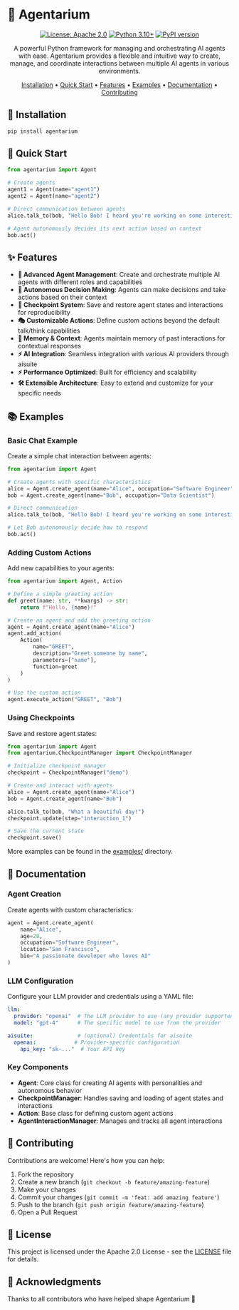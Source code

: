 # 🌿 Agentarium

<div align="center">

[![License: Apache 2.0](https://img.shields.io/badge/license-Apache%202.0-yellow.svg)](https://opensource.org/licenses/Apache-2.0)
[![Python 3.10+](https://img.shields.io/badge/python-3.10+-blue.svg)](https://www.python.org/downloads/)
[![PyPI version](https://badge.fury.io/py/agentarium.svg)](https://badge.fury.io/py/agentarium)

A powerful Python framework for managing and orchestrating AI agents with ease. Agentarium provides a flexible and intuitive way to create, manage, and coordinate interactions between multiple AI agents in various environments.

[Installation](#installation) •
[Quick Start](#quick-start) •
[Features](#features) •
[Examples](#examples) •
[Documentation](#documentation) •
[Contributing](#contributing)

</div>

## 🚀 Installation

```bash
pip install agentarium
```

## 🎯 Quick Start

```python
from agentarium import Agent

# Create agents
agent1 = Agent(name="agent1")
agent2 = Agent(name="agent2")

# Direct communication between agents
alice.talk_to(bob, "Hello Bob! I heard you're working on some interesting ML projects.")

# Agent autonomously decides its next action based on context
bob.act()
```

## ✨ Features

- **🤖 Advanced Agent Management**: Create and orchestrate multiple AI agents with different roles and capabilities
- **🔄 Autonomous Decision Making**: Agents can make decisions and take actions based on their context
- **💾 Checkpoint System**: Save and restore agent states and interactions for reproducibility
- **🎭 Customizable Actions**: Define custom actions beyond the default talk/think capabilities
- **🧠 Memory & Context**: Agents maintain memory of past interactions for contextual responses
- **⚡ AI Integration**: Seamless integration with various AI providers through aisuite
- **⚡ Performance Optimized**: Built for efficiency and scalability
- **🛠️ Extensible Architecture**: Easy to extend and customize for your specific needs

## 📚 Examples

### Basic Chat Example
Create a simple chat interaction between agents:

```python
from agentarium import Agent

# Create agents with specific characteristics
alice = Agent.create_agent(name="Alice", occupation="Software Engineer")
bob = Agent.create_agent(name="Bob", occupation="Data Scientist")

# Direct communication
alice.talk_to(bob, "Hello Bob! I heard you're working on some interesting projects.")

# Let Bob autonomously decide how to respond
bob.act()
```

### Adding Custom Actions
Add new capabilities to your agents:

```python
from agentarium import Agent, Action

# Define a simple greeting action
def greet(name: str, **kwargs) -> str:
    return f"Hello, {name}!"

# Create an agent and add the greeting action
agent = Agent.create_agent(name="Alice")
agent.add_action(
    Action(
        name="GREET",
        description="Greet someone by name",
        parameters=["name"],
        function=greet
    )
)

# Use the custom action
agent.execute_action("GREET", "Bob")
```

### Using Checkpoints
Save and restore agent states:

```python
from agentarium import Agent
from agentarium.CheckpointManager import CheckpointManager

# Initialize checkpoint manager
checkpoint = CheckpointManager("demo")

# Create and interact with agents
alice = Agent.create_agent(name="Alice")
bob = Agent.create_agent(name="Bob")

alice.talk_to(bob, "What a beautiful day!")
checkpoint.update(step="interaction_1")

# Save the current state
checkpoint.save()
```

More examples can be found in the [examples/](examples/) directory.

## 📖 Documentation

### Agent Creation
Create agents with custom characteristics:

```python
agent = Agent.create_agent(
    name="Alice",
    age=28,
    occupation="Software Engineer",
    location="San Francisco",
    bio="A passionate developer who loves AI"
)
```

### LLM Configuration
Configure your LLM provider and credentials using a YAML file:

```yaml
llm:
  provider: "openai"  # The LLM provider to use (any provider supported by aisuite)
  model: "gpt-4"      # The specific model to use from the provider

aisuite:              # (optional) Credentials for aisuite
  openai:            # Provider-specific configuration
    api_key: "sk-..."  # Your API key
```

### Key Components

- **Agent**: Core class for creating AI agents with personalities and autonomous behavior
- **CheckpointManager**: Handles saving and loading of agent states and interactions
- **Action**: Base class for defining custom agent actions
- **AgentInteractionManager**: Manages and tracks all agent interactions

## 🤝 Contributing

Contributions are welcome! Here's how you can help:

1. Fork the repository
2. Create a new branch (`git checkout -b feature/amazing-feature`)
3. Make your changes
4. Commit your changes (`git commit -m 'feat: add amazing feature'`)
5. Push to the branch (`git push origin feature/amazing-feature`)
6. Open a Pull Request

## 📄 License

This project is licensed under the Apache 2.0 License - see the [LICENSE](LICENSE) file for details.

## 🙏 Acknowledgments

Thanks to all contributors who have helped shape Agentarium 🫶

